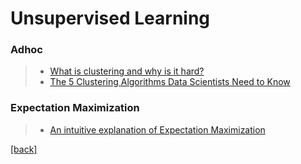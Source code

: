 # Unsupervised Learning

### Adhoc
> - [What is clustering and why is it hard?](http://alexhwilliams.info/itsneuronalblog/2015/09/11/clustering1/)
> - [The 5 Clustering Algorithms Data Scientists Need to Know](https://towardsdatascience.com/the-5-clustering-algorithms-data-scientists-need-to-know-a36d136ef68)

### Expectation Maximization
> - [An intuitive explanation of Expectation Maximization](https://stackoverflow.com/questions/11808074/what-is-an-intuitive-explanation-of-the-expectation-maximization-technique)




[[back]](https://github.com/anicksaha/machine-learning)
